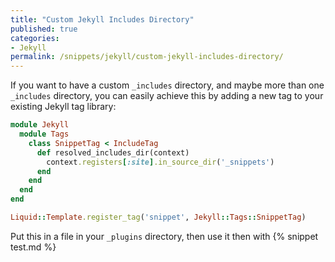 ```yaml
---
title: "Custom Jekyll Includes Directory"
published: true
categories:
- Jekyll
permalink: /snippets/jekyll/custom-jekyll-includes-directory/
---
```


If you want to have a custom `_includes` directory, and maybe more than one
`_includes` directory, you can easily achieve this by adding a new tag to your
existing Jekyll tag library:

```ruby
module Jekyll
  module Tags
    class SnippetTag < IncludeTag
      def resolved_includes_dir(context)
        context.registers[:site].in_source_dir('_snippets')
      end
    end
  end
end

Liquid::Template.register_tag('snippet', Jekyll::Tags::SnippetTag)
```

Put this in a file in your `_plugins` directory, then use it then with
&#123;% snippet test.md %&#125;
